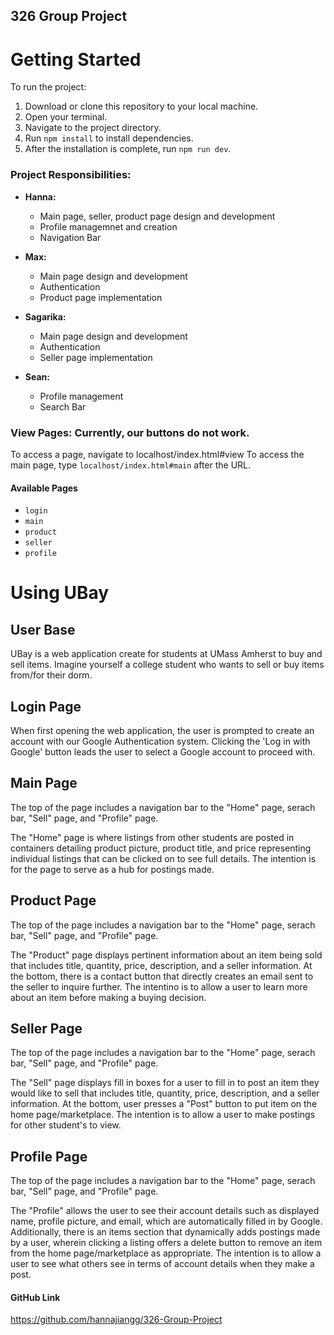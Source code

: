 ## 326 Group Project

# Getting Started

To run the project:

1. Download or clone this repository to your local machine.
2. Open your terminal.
3. Navigate to the project directory.
4. Run `npm install` to install dependencies.
5. After the installation is complete, run `npm run dev`.

### Project Responsibilities:

- **Hanna:**
  - Main page, seller, product page design and development
  - Profile managemnet and creation
  - Navigation Bar

- **Max:**
  - Main page design and development
  - Authentication
  - Product page implementation

- **Sagarika:**
  - Main page design and development
  - Authentication
  - Seller page implementation

- **Sean:**
  - Profile management
  - Search Bar
    


### View Pages: Currently, our buttons do not work. 

To access a page, navigate to localhost/index.html#view
To access the main page, type `localhost/index.html#main` after the URL.


#### Available Pages

- `login`
- `main`
- `product`
- `seller`
- `profile`

# Using UBay

## User Base

UBay is a web application create for students at UMass Amherst to buy and sell items. Imagine yourself a college student who wants to sell or buy items from/for their dorm.

## Login Page

When first opening the web application, the user is prompted to create an account with our Google Authentication system. Clicking the 'Log in with Google' button leads the user to select a Google account to proceed with.

## Main Page

The top of the page includes a navigation bar to the "Home" page, serach bar, "Sell" page, and "Profile" page.

The "Home" page is where listings from other students are posted in containers detailing product picture, product title, and price representing individual listings that can be clicked on to see full details. The intention is for the page to serve as a hub for postings made.

## Product Page

The top of the page includes a navigation bar to the "Home" page, serach bar, "Sell" page, and "Profile" page.

The "Product" page displays pertinent information about an item being sold that includes title, quantity, price, description, and a seller information. At the bottom, there is a contact button that directly creates an email sent to the seller to inquire further. The intentino is to allow a user to learn more about an item before making a buying decision.

## Seller Page

The top of the page includes a navigation bar to the "Home" page, serach bar, "Sell" page, and "Profile" page.

The "Sell" page displays fill in boxes for a user to fill in to post an item they would like to sell that includes title, quantity, price, description, and a seller information. At the bottom, user presses a "Post" button to put item on the home page/marketplace. The intention is to allow a user to make postings for other student's to view.

## Profile Page

The top of the page includes a navigation bar to the "Home" page, serach bar, "Sell" page, and "Profile" page.

The "Profile" allows the user to see their account details such as displayed name, profile picture, and email, which are automatically filled in by Google. Additionally, there is an items section that dynamically adds postings made by a user, wherein clicking a listing offers a delete button to remove an item from the home page/marketplace as appropriate. The intention is to allow a user to see what others see in terms of account details when they make a post.

#### GitHub Link

https://github.com/hannajiangg/326-Group-Project

